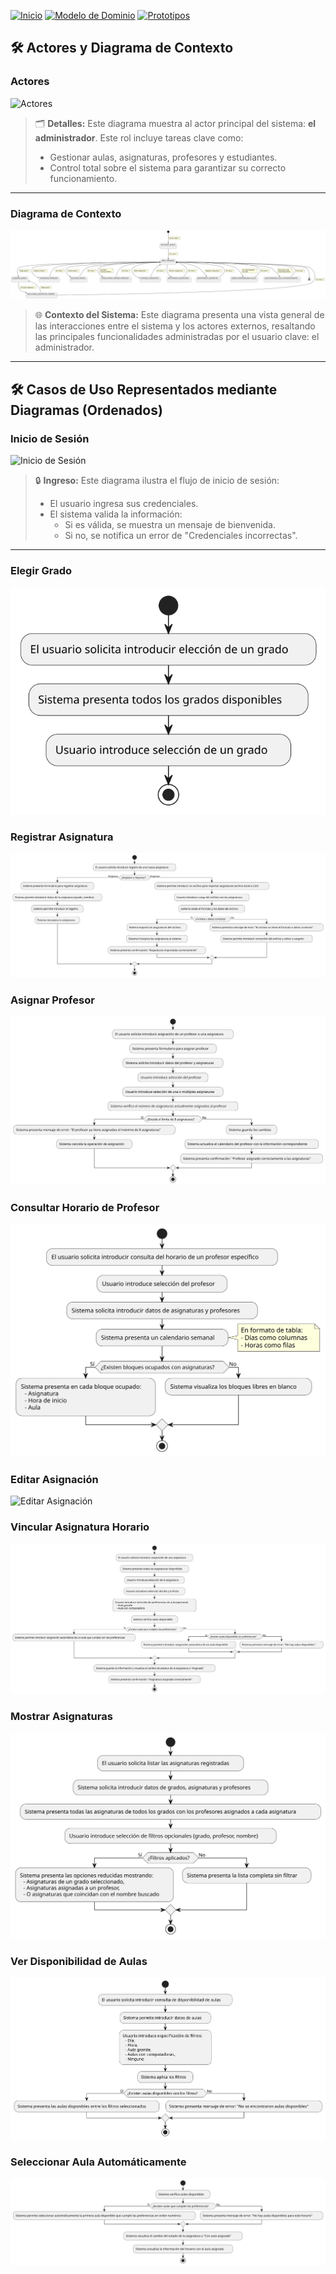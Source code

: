 [![Inicio](https://img.shields.io/badge/Inicio-blue?style=for-the-badge)](https://github.com/srgiom/24-25-IdSw1-SDR/tree/main)
[![Modelo de Dominio](https://img.shields.io/badge/Modelo%20de%20Dominio-blue?style=for-the-badge)](https://github.com/srgiom/24-25-IdSw1-SDR/tree/main/modeloDelDominio)
[![Prototipos](https://img.shields.io/badge/Prototipos-blue?style=for-the-badge)](https://github.com/srgiom/24-25-IdSw1-SDR/tree/main/prototipos)

## 🛠️ **Actores y Diagrama de Contexto**

### Actores
![Actores](https://github.com/srgiom/24-25-IdSw1-SDR/raw/main/casosDeUso/actores/actores.png)
> 🗂️ **Detalles:**
> Este diagrama muestra al actor principal del sistema: **el administrador**. Este rol incluye tareas clave como:
> - Gestionar aulas, asignaturas, profesores y estudiantes.
> - Control total sobre el sistema para garantizar su correcto funcionamiento.

---


### Diagrama de Contexto
![Diagrama de Contexto](/casosDeUso/diagramaDeContexto/DiagramaDeContexto.svg)
> 🌐 **Contexto del Sistema:**
> Este diagrama presenta una vista general de las interacciones entre el sistema y los actores externos, resaltando las principales funcionalidades administradas por el usuario clave: el administrador.

---

## 🛠️ Casos de Uso Representados mediante Diagramas (Ordenados)

### Inicio de Sesión
![Inicio de Sesión](/casosDeUso/imagenes/IniciarSesión.svg)
> 🔒 **Ingreso:**
> Este diagrama ilustra el flujo de inicio de sesión:
> - El usuario ingresa sus credenciales.
> - El sistema valida la información:
>   - Si es válida, se muestra un mensaje de bienvenida.
>   - Si no, se notifica un error de "Credenciales incorrectas".

---

### Elegir Grado
![Elegir Grado](/casosDeUso/imagenes/ElegirGrado.svg)

### Registrar Asignatura
![Registrar Asignatura](/casosDeUso/imagenes/RegistrarAsignatura.svg)

### Asignar Profesor
![Asignar Profesor](/casosDeUso/imagenes/AsignarProfesor.svg)

### Consultar Horario de Profesor
![Consultar Horario de Profesor](/casosDeUso/imagenes/ConsultarHorarioProfesor.svg)

### Editar Asignación
![Editar Asignación](/casosDeUso/imagenes/EditarAsignación.svg)

### Vincular Asignatura Horario
![Vincular Asignatura Horario](/casosDeUso/imagenes/VincularAsignaturaHorario.svg)

### Mostrar Asignaturas
![Mostrar Asignaturas](/casosDeUso/imagenes/MostrarAsignaturas.svg)

### Ver Disponibilidad de Aulas
![Ver Disponibilidad de Aulas](/casosDeUso/imagenes/VerDisponibilidadDeAulas.svg)

### Seleccionar Aula Automáticamente
![Seleccionar Aula Automáticamente](/casosDeUso/imagenes/SeleccionarAulaAutomaticamente.svg)
